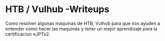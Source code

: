 # HTB / Vulhub -Writeups

Como resolver algunas maquinas de HTB, Vulhub para que nos ayuden a entender como hacer las maquinas y tener un mejor aprendizaje para la certificacion eJPTv2. 

